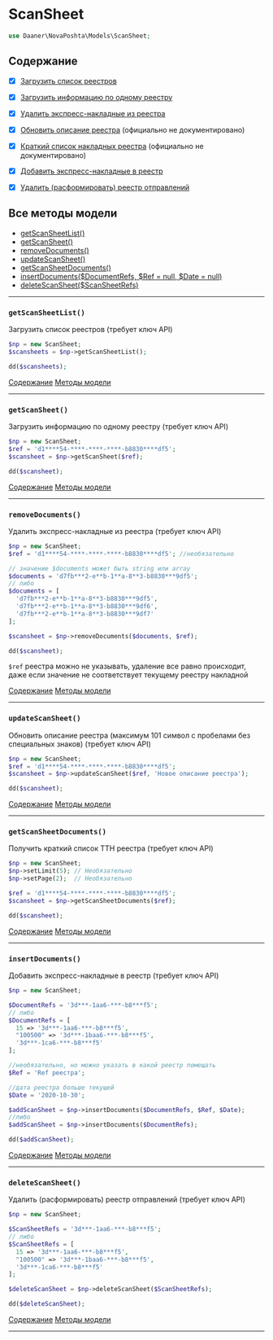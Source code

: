 # ScanSheet

```php
use Daaner\NovaPoshta\Models\ScanSheet;
```

## Содержание
- [x] [Загрузить список реестров](ScanSheet.md#getScanSheetList)
- [x] [Загрузить информацию по одному реестру](ScanSheet.md#getScanSheet)
- [x] [Удалить экспресс-накладные из реестра](ScanSheet.md#removeDocuments)
- [x] [Обновить описание реестра](ScanSheet.md#updateScanSheet) (официально не документировано)
- [x] [Краткий список накладных реестра](ScanSheet.md#getScanSheetDocuments) (официально не документировано)
- [x] [Добавить экспресс-накладные в реестр](ScanSheet.md#insertDocuments)
- [x] [Удалить (расформировать) реестр отправлений](ScanSheet.md#deleteScanSheet)


## Все методы модели
- [getScanSheetList()](#getScanSheetList)
- [getScanSheet()](#getScanSheet)
- [removeDocuments()](#removeDocuments)
- [updateScanSheet()](#updateScanSheet)
- [getScanSheetDocuments()](#getScanSheetDocuments)
- [insertDocuments($DocumentRefs, $Ref = null, $Date = null)](#insertDocuments)
- [deleteScanSheet($ScanSheetRefs)](#deleteScanSheet)

---


### `getScanSheetList()`
Загрузить список реестров (требует ключ API)

```php
$np = new ScanSheet;
$scansheets = $np->getScanSheetList();

dd($scansheets);
```
[Содержание](#Содержание) [Методы модели](#Все-методы-модели)
***


### `getScanSheet()`
Загрузить информацию по одному реестру (требует ключ API)

```php
$np = new ScanSheet;
$ref = 'd1****54-****-****-****-b8830****df5';
$scansheet = $np->getScanSheet($ref);

dd($scansheet);
```
[Содержание](#Содержание) [Методы модели](#Все-методы-модели)
***


### `removeDocuments()`
Удалить экспресс-накладные из реестра (требует ключ API)

```php
$np = new ScanSheet;
$ref = 'd1****54-****-****-****-b8830****df5'; //необязательно

// значение $documents может быть string или array
$documents = 'd7fb***2-e**b-1**a-8**3-b8830***9df5';
// либо
$documents = [
  'd7fb***2-e**b-1**a-8**3-b8830***9df5',
  'd7fb***2-e**b-1**a-8**3-b8830***9df6',
  'd7fb***2-e**b-1**a-8**3-b8830***9df7'
];

$scansheet = $np->removeDocuments($documents, $ref);

dd($scansheet);
```
`$ref` реестра можно не указывать, удаление все равно происходит, даже если значение не соответствует текущему реестру накладной

[Содержание](#Содержание) [Методы модели](#Все-методы-модели)
***


### `updateScanSheet()`
Обновить описание реестра (максимум 101 символ с пробелами без специальных знаков) (требует ключ API)

```php
$np = new ScanSheet;
$ref = 'd1****54-****-****-****-b8830****df5';
$scansheet = $np->updateScanSheet($ref, 'Новое описание реестра');

dd($scansheet);
```
[Содержание](#Содержание) [Методы модели](#Все-методы-модели)
***


### `getScanSheetDocuments()`
Получить краткий список ТТН реестра (требует ключ API)

```php
$np = new ScanSheet;
$np->setLimit(5); // Необязательно
$np->setPage(2);  // Необязательно

$ref = 'd1****54-****-****-****-b8830****df5';
$scansheet = $np->getScanSheetDocuments($ref);

dd($scansheet);
```
[Содержание](#Содержание) [Методы модели](#Все-методы-модели)
***


### `insertDocuments()`
Добавить экспресс-накладные в реестр (требует ключ API)

```php
$np = new ScanSheet;

$DocumentRefs = '3d***-1aa6-***-b8***f5';
// либо
$DocumentRefs = [
  15 => '3d***-1aa6-***-b8***f5',
  "100500" => '3d***-1baa6-***-b8***f5',
  '3d***-1ca6-***-b8***f5'
];

//необязательно, но можно указать в какой реестр помещать
$Ref = 'Ref реестра';

//дата реестра больше текущей
$Date = '2020-10-30';

$addScanSheet = $np->insertDocuments($DocumentRefs, $Ref, $Date);
//либо
$addScanSheet = $np->insertDocuments($DocumentRefs);

dd($addScanSheet);
```
[Содержание](#Содержание) [Методы модели](#Все-методы-модели)
***


### `deleteScanSheet()`
Удалить (расформировать) реестр отправлений (требует ключ API)

```php
$np = new ScanSheet;

$ScanSheetRefs = '3d***-1aa6-***-b8***f5';
// либо
$ScanSheetRefs = [
  15 => '3d***-1aa6-***-b8***f5',
  "100500" => '3d***-1baa6-***-b8***f5',
  '3d***-1ca6-***-b8***f5'
];

$deleteScanSheet = $np->deleteScanSheet($ScanSheetRefs);

dd($deleteScanSheet);
```
[Содержание](#Содержание) [Методы модели](#Все-методы-модели)
***

